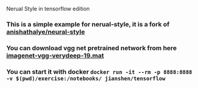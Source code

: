 Nerual Style in tensorflow edition
### This is a simple example for nerual-style, it is a fork of [anishathalye/neural-style](https://github.com/anishathalye/neural-style)
### You can download vgg net pretrained network from here [imagenet-vgg-verydeep-19.mat](http://www.vlfeat.org/matconvnet/models/beta16/imagenet-vgg-verydeep-19.mat)
### You can start it with docker ```docker run -it --rm -p 8888:8888 -v $(pwd)/exercise:/notebooks/ jianshen/tensorflow```
